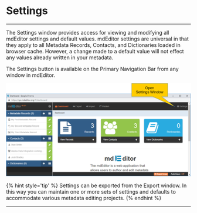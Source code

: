 # Settings
---

The <span class="md-window">Settings</span> window provides access for viewing and modifying all mdEditor settings and default values.  mdEditor settings are universal in that they apply to all <span class="md-panel">Metadata Records</span>, <span class="md-panel">Contacts</span>, and <span class="md-panel">Dictionaries</span> loaded in browser cache.  However, a change made to a default value will not effect any values already written in your metadata. 

The <span class="btn btn-default btn-sm"> <i class="fa fa-cog"> </i> Settings</span> button is available on the <span class="md-window">Primary Navigation Bar</span> from any window in mdEditor.

![Main Dashboard](/assets/reference/settings/settings.png)

{% hint style='tip' %}
  Settings can be exported from the <span class="md-window">Export</span>  window.  In this way you can maintain one or more sets of settings and defaults to accommodate various metadata editing projects.
{% endhint %} 

---
  